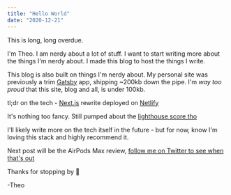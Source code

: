 ```yaml
---
title: "Hello World"
date: "2020-12-21"
---
```


This is long, long overdue.

I'm Theo. I am nerdy about a lot of stuff. I want to start writing more about the things I'm nerdy about. I made this blog to host the things I write.

This blog is also built on things I'm nerdy about. My personal site was previously a trim [Gatsby](https://www.gatsbyjs.com/) app, shipping ~200kb down the pipe. I'm _way too proud_ that this site, blog and all, is under 100kb.

tl;dr on the tech - [Next.js](https://nextjs.org/) rewrite deployed on [Netlify](https://netlify.com)

It's nothing too fancy. Still pumped about the [lighthouse score tho](/images/lighthouse-scores.png)

I'll likely write more on the tech itself in the future - but for now, know I'm loving this stack and highly recommend it.

Next post will be the AirPods Max review, [follow me on Twitter to see when that's out](https://x.com/theo)

Thanks for stopping by 🙂

-Theo
